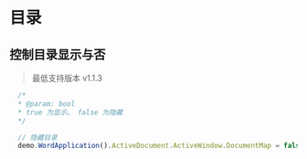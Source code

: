 # 目录

## 控制目录显示与否

> 最低支持版本 v1.1.3

```javascript
  /*
  * @param: bool
  * true 为显示， false 为隐藏
  */

  // 隐藏目录
  demo.WordApplication().ActiveDocument.ActiveWindow.DocumentMap = false
```
